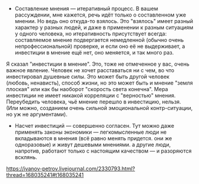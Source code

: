 - Составление мнения — итеративный процесс. В вашем рассуждении, мне кажется, речь идёт только о составленном уже мнении. Но ведь оно откуда-то взялось. Это "взялось" имеет разный характер у разных людей, и даже в применении к разным ситуациям у одного человека, но итеративность присутствует всегда: составляемое мнение подвергается немедленной (обычно очень непрофессиональной) проверке, и если оно её не выдерживает, а инвестиции в мнение ещё нет, оно меняется, и так много раз.

Я сказал "инвестиции в мнение". Это, тоже не отмеченное у вас, очень важное явление. Человек не хочет расставаться ни с чем, во что инвестировал душевные силы. Это может быть другой человек (любовь, ненависть), способ жизни, но это может быть и мнение "земля плоская" или как бы наоборот "скорость света конечна". Мера инвестиции не имеет никакой корреляции с "верностью" мнения. Переубедить человека, чьё мнение перешло в инвестицию, нельзя. (Или можно, созданием очень сильной эмоциональной контр-ситуации, но уж не аргументами).

- Насчет инвестиций — совершенно согласен. Тут можно даже применять законы экономики — легкомысленные люди не вкладываются в мнения (всё равно менять придется. они же одноразовые) и живут дешевыми мнениями. а другие люди, напротив, работают только с настоящим качеством — и разоряются всклянь.

https://ivanov-petrov.livejournal.com/2330793.html?thread=168035241#t168035241